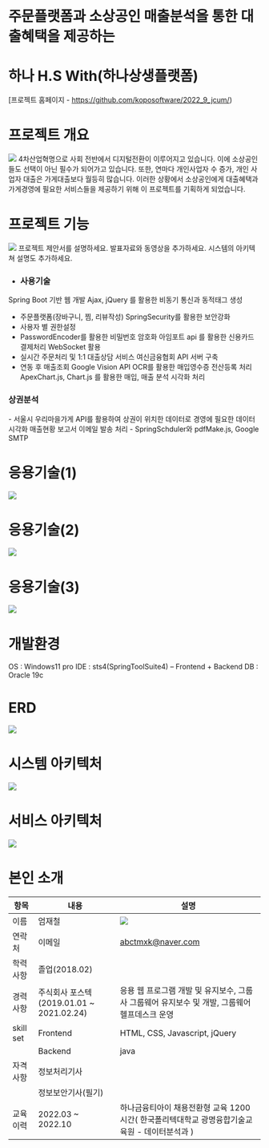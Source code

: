 # 주문플랫폼과 소상공인 매출분석을 통한 대출혜택을 제공하는 
# 하나 H.S With(하나상생플랫폼)

[프로젝트 홈페이지 - https://github.com/koposoftware/2022_9_jcum/)

# 프로젝트 개요
<img src="/img/기획배경.jpg"/>
4차산업혁명으로 사회 전반에서 디지털전환이 이루어지고 있습니다.
이에 소상공인들도 선택이 아닌 필수가 되어가고 있습니다. 또한,
연마다 개인사업자 수 증가, 개인 사업자 대출은 가게대출보다 월등히 많습니다. 이러한 상황에서 소상공인에게 대출혜택과 가게경영에 필요한 서비스들을 제공하기 위해 이 프로젝트를 기획하게 되었습니다.

# 프로젝트 기능
<img src="/img/프로젝트 기능.png"/>
프로젝트 제안서를 설명하세요. 발표자료와 동영상을 추가하세요. 시스템의 아키텍쳐 설명도 추가하세요.

* <h3><b>사용기술</b></h3>
Spring Boot 기반 웹 개발
Ajax,  jQuery 를 활용한 비동기 통신과 동적태그 생성
- 주문플랫폼(장바구니, 찜, 리뷰작성)
SpringSecurity를 활용한 보안강화
- 사용자 별 권한설정
- PasswordEncoder를 활용한 비밀번호 암호화
아임포트 api 를 활용한 신용카드 결제처리
WebSocket 활용
- 실시간 주문처리 및 1:1 대출상담 서비스
여신금융협회 API 서버 구축
- 연동 후 매출조회
Google Vision API OCR를 활용한 매입영수증 전산등록 처리
ApexChart.js, Chart.js 를 활용한 매입, 매출 분석 시각화 처리

<h3><b>상권분석</b></h3>
- 서울시 우리마을가게 API를 활용하여 상권이 위치한 데이터로 경영에 필요한 데이터 시각화
매출현황 보고서 이메일 발송 처리
- SpringSchduler와 pdfMake.js, Google SMTP

# 응용기술(1)
 <img src="/img/결제.png"/>

# 응용기술(2)
 <img src="/img/매출.png"/>
 
# 응용기술(3)
 <img src="/img/보안.png"/>
 
# 개발환경
OS : Windows11 pro
IDE : sts4(SpringToolSuite4) – Frontend + Backend
DB : Oracle 19c

# ERD
 <img src="/img/ERD.png"/>
 
# 시스템 아키텍처
 <img src="/img/시스템아키텍처.jpg"/>

# 서비스 아키텍처
 <img src="/img/서비스아키텍처.jpg"/>

# 본인 소개

|항목|내용|설명|
|------|---|---|
|이름|엄재철|<img src="/img/엄재철11.2.JPG"/>|
|연락처|이메일|abctmxk@naver.com|
|학력사항|졸업(2018.02)|
|경력사항|주식회사 포스텍(2019.01.01 ~ 2021.02.24)|응용 웹 프로그램 개발 및 유지보수, 그룹사 그룹웨어 유지보수 및 개발, 그룹웨어 헬프데스크 운영
|skill set|Frontend|HTML, CSS, Javascript, jQuery
||Backend|java
|자격사항|정보처리기사|
||정보보안기사(필기)|
|교육이력|2022.03 ~ 2022.10|하나금융티아이 채용전환형 교육 1200시간( 한국폴리텍대학교 광명융합기술교육원 - 데이터분석과 )
